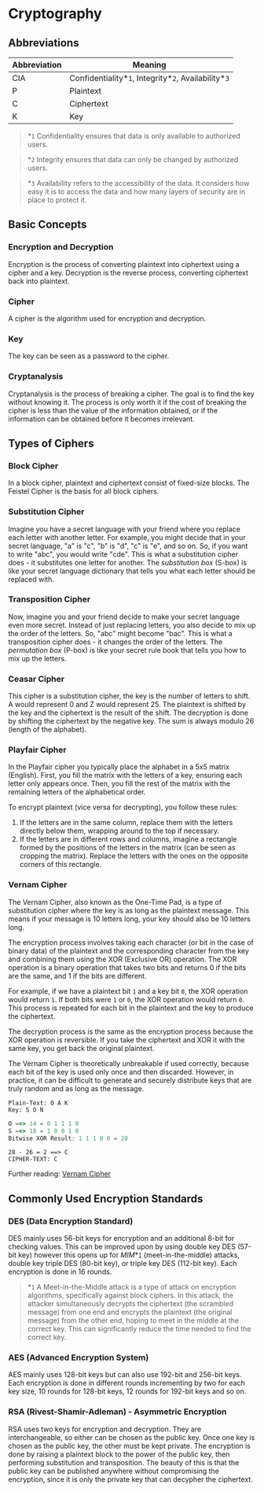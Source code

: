 # Cryptography

## Abbreviations

| Abbreviation | Meaning                                                 |
| ------------ | ------------------------------------------------------- |
| CIA          | Confidentiality\*`1`, Integrity\*`2`, Availability\*`3` |
| P            | Plaintext                                               |
| C            | Ciphertext                                              |
| K            | Key                                                     |

> \*`1` Confidentiality ensures that data is only available to authorized users.

> \*`2` Integrity ensures that data can only be changed by authorized users.

> \*`3` Availability refers to the accessibility of the data. It considers how easy it is to access the data and how many layers of security are in place to protect it.

## Basic Concepts

### Encryption and Decryption

Encryption is the process of converting plaintext into ciphertext using a cipher and a key. Decryption is the reverse process, converting ciphertext back into plaintext.

### Cipher

A cipher is the algorithm used for encryption and decryption.

### Key

The key can be seen as a password to the cipher.

### Cryptanalysis

Cryptanalysis is the process of breaking a cipher. The goal is to find the key without knowing it. The process is only worth it if the cost of breaking the cipher is less than the value of the information obtained, or if the information can be obtained before it becomes irrelevant.

## Types of Ciphers

### Block Cipher

In a block cipher, plaintext and ciphertext consist of fixed-size blocks. The Feistel Cipher is the basis for all block ciphers.

### Substitution Cipher

Imagine you have a secret language with your friend where you replace each letter with another letter. For example, you might decide that in your secret language, "a" is "c", "b" is "d", "c" is "e", and so on. So, if you want to write "abc", you would write "cde". This is what a substitution cipher does - it substitutes one letter for another. The _substitution box_ (S-box) is like your secret language dictionary that tells you what each letter should be replaced with.

### Transposition Cipher

Now, imagine you and your friend decide to make your secret language even more secret. Instead of just replacing letters, you also decide to mix up the order of the letters. So, "abc" might become "bac". This is what a transposition cipher does - it changes the order of the letters. The _permutation box_ (P-box) is like your secret rule book that tells you how to mix up the letters.

### Ceasar Cipher

This cipher is a substitution cipher, the key is the number of letters to shift. A would represent 0 and Z would represent 25. The plaintext is shifted by the key and the ciphertext is the result of the shift. The decryption is done by shifting the ciphertext by the negative key. The sum is always modulo 26 (length of the alphabet).

### Playfair Cipher

In the Playfair cipher you typically place the alphabet in a 5x5 matrix (English). First, you fill the matrix with the letters of a key, ensuring each letter only appears once. Then, you fill the rest of the matrix with the remaining letters of the alphabetical order.

To encrypt plaintext (vice versa for decrypting), you follow these rules:

1. If the letters are in the same column, replace them with the letters directly below them, wrapping around to the top if necessary.
2. If the letters are in different rows and columns, imagine a rectangle formed by the positions of the letters in the matrix (can be seen as cropping the matrix). Replace the letters with the ones on the opposite corners of this rectangle.

### Vernam Cipher

The Vernam Cipher, also known as the One-Time Pad, is a type of substitution cipher where the key is as long as the plaintext message. This means if your message is 10 letters long, your key should also be 10 letters long.

The encryption process involves taking each character (or bit in the case of binary data) of the plaintext and the corresponding character from the key and combining them using the XOR (Exclusive OR) operation. The XOR operation is a binary operation that takes two bits and returns 0 if the bits are the same, and 1 if the bits are different.

For example, if we have a plaintext bit `1` and a key bit `0`, the XOR operation would return `1`. If both bits were `1` or `0`, the XOR operation would return `0`. This process is repeated for each bit in the plaintext and the key to produce the ciphertext.

The decryption process is the same as the encryption process because the XOR operation is reversible. If you take the ciphertext and XOR it with the same key, you get back the original plaintext.

The Vernam Cipher is theoretically unbreakable if used correctly, because each bit of the key is used only once and then discarded. However, in practice, it can be difficult to generate and securely distribute keys that are truly random and as long as the message.

```http
Plain-Text: O A K
Key: S O N
```

```js
O ==> 14 = 0 1 1 1 0
S ==> 18 = 1 0 0 1 0
Bitwise XOR Result: 1 1 1 0 0 = 28
```

```http
28 - 26 = 2 ==> C
CIPHER-TEXT: C
```

Further reading: [Vernam Cipher](https://www.geeksforgeeks.org/vernam-cipher-in-cryptography/)

## Commonly Used Encryption Standards

### DES (Data Encryption Standard)

DES mainly uses 56-bit keys for encryption and an additional 8-bit for checking values. This can be improved upon by using double key DES (57-bit key) however this opens up for _MIM_\*`1` (meet-in-the-middle) attacks, double key triple DES (80-bit key), or triple key DES (112-bit key). Each encryption is done in 16 rounds.

> \*`1` A Meet-in-the-Middle attack is a type of attack on encryption algorithms, specifically against block ciphers. In this attack, the attacker simultaneously decrypts the ciphertext (the scrambled message) from one end and encrypts the plaintext (the original message) from the other end, hoping to meet in the middle at the correct key. This can significantly reduce the time needed to find the correct key.

### AES (Advanced Encryption System)

AES mainly uses 128-bit keys but can also use 192-bit and 256-bit keys. Each encryption is done in different rounds incrementing by two for each key size, 10 rounds for 128-bit keys, 12 rounds for 192-bit keys and so on.

### RSA (Rivest-Shamir-Adleman) - Asymmetric Encryption

RSA uses two keys for encryption and decryption. They are interchangeable, so either can be chosen as the public key. Once one key is chosen as the public key, the other must be kept private. The encryption is done by raising a plaintext block to the power of the public key, then performing substitution and transposition. The beauty of this is that the public key can be published anywhere without compromising the encryption, since it is only the private key that can decypher the ciphertext.
